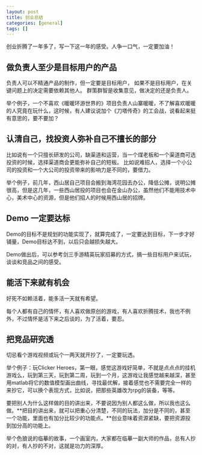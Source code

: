 ```yaml
---
layout: post
title: 创业总结
categories: [general]
tags: []
---
```


创业折腾了一年多了，写一下这一年的感受。人争一口气，一定要加油！

## 做负责人至少是目标用户的产品 ##
负责人可以不精通产品的制作，但一定要是目标用户，
如果不是目标用户，在关键问题上的决定需要依赖其他人。
群策群智是收集意见，做决定的还是负责人。

举个例子，一个不喜欢《暖暖环游世界的》项目负责人山寨暖暖，不了解喜欢暖暖的人究竟在玩什么，这时候，有人建议说加个《刀塔传奇》的工会战，说看起来挺有意思的，要不要加？

## 认清自己，找投资人弥补自己不擅长的部分 ##
比如说有一个只擅长研发的公司，缺渠道和运营，当一个煤老板和一个渠道商可选投资的时候，选择渠道商会更能弥补自己的短板。
比如说难招人，选择一个小公司的投资和一个大公司的投资带来的影响力是不同的，要借力。

举个例子，前几年，西山居自己项目会搬到海湾花园去办公，降低公摊，说明公摊很高，但是这几年，一些西山居投的项目也会在金山办公，虽然他们不能用技术中心，美术中心的资源，但是他们招人的时候用西山居的招牌。

## Demo 一定要达标 ##
Demo的目标不是规划的功能实现了，就算完成了，一定要达到目标，下一步才好铺量，Demo目标达不到，以后只会越损失越大。

Demo做出后，可以参考剑三手游精英玩家招募的方式，搞一些目标用户来试玩，谈谈和竞品之间的感受。

## 能活下来就有机会 ##
好死不如赖活着，能多活一天就有希望。

每个人都有自己的情怀，有人喜欢做原创的游戏，有人喜欢折腾技术，我也不例外，不过情怀是活下来之后谈的，为了活着，要忍。

## 把竞品研究透 ##
切忌看个游戏视频或玩个一两天就开抄了，一定要玩透。

举个例子：玩Clicker Heroes，第一眼，感觉这游戏好简单，不就是点点点的挂机游戏么，玩到第三天，玩到第二周，玩到一个月，这游戏让我感觉越来越深，甚至用matlab将它的数值模型画出曲线，寻找最优解，接着感觉也不需要完全一样的来抄它，可以换个表现方式，比如说，把那些英雄改为rpg的装备，等等。

要把别人为什么这样做的目的讲出来，不要说因为别人都这么做，所以我也这么做。**把目的讲出来，就可以把重心分清楚，不同的玩法，加分是不同的，甚至一个功能，里面也有加分比较少的功能点。**创业意味着资源紧缺，要把资源投到加分高的功能上。

举个色狼说的临摹的故事，一个画室内，大家都在临摹一副大师的作品，总有人抄的对，有人抄的不对，这就是功力的深厚。